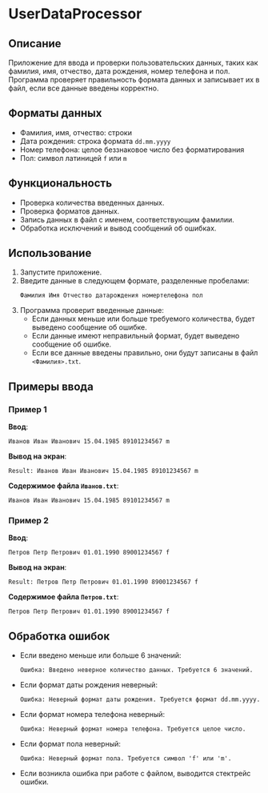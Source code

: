 # UserDataProcessor

## Описание

Приложение для ввода и проверки пользовательских данных, таких как фамилия, имя, отчество, дата рождения, номер телефона и пол. Программа проверяет правильность формата данных и записывает их в файл, если все данные введены корректно.

## Форматы данных

- Фамилия, имя, отчество: строки
- Дата рождения: строка формата `dd.mm.yyyy`
- Номер телефона: целое беззнаковое число без форматирования
- Пол: символ латиницей `f` или `m`

## Функциональность

- Проверка количества введенных данных.
- Проверка форматов данных.
- Запись данных в файл с именем, соответствующим фамилии.
- Обработка исключений и вывод сообщений об ошибках.

## Использование

1. Запустите приложение.
2. Введите данные в следующем формате, разделенные пробелами:
   ```
   Фамилия Имя Отчество датарождения номертелефона пол
   ```
3. Программа проверит введенные данные:
   - Если данных меньше или больше требуемого количества, будет выведено сообщение об ошибке.
   - Если данные имеют неправильный формат, будет выведено сообщение об ошибке.
   - Если все данные введены правильно, они будут записаны в файл `<Фамилия>.txt`.

## Примеры ввода

### Пример 1

**Ввод**:
```
Иванов Иван Иванович 15.04.1985 89101234567 m
```

**Вывод на экран**:
```
Result: Иванов Иван Иванович 15.04.1985 89101234567 m
```

**Содержимое файла `Иванов.txt`**:
```
Иванов Иван Иванович 15.04.1985 89101234567 m
```

### Пример 2

**Ввод**:
```
Петров Петр Петрович 01.01.1990 89001234567 f
```

**Вывод на экран**:
```
Result: Петров Петр Петрович 01.01.1990 89001234567 f
```

**Содержимое файла `Петров.txt`**:
```
Петров Петр Петрович 01.01.1990 89001234567 f
```

## Обработка ошибок

- Если введено меньше или больше 6 значений:
  ```
  Ошибка: Введено неверное количество данных. Требуется 6 значений.
  ```
- Если формат даты рождения неверный:
  ```
  Ошибка: Неверный формат даты рождения. Требуется формат dd.mm.yyyy.
  ```
- Если формат номера телефона неверный:
  ```
  Ошибка: Неверный формат номера телефона. Требуется целое число.
  ```
- Если формат пола неверный:
  ```
  Ошибка: Неверный формат пола. Требуется символ 'f' или 'm'.
  ```
- Если возникла ошибка при работе с файлом, выводится стектрейс ошибки.
